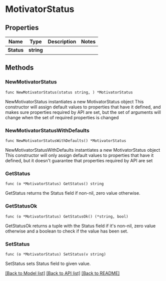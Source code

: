 # MotivatorStatus

## Properties

Name | Type | Description | Notes
------------ | ------------- | ------------- | -------------
**Status** | **string** |  | 

## Methods

### NewMotivatorStatus

`func NewMotivatorStatus(status string, ) *MotivatorStatus`

NewMotivatorStatus instantiates a new MotivatorStatus object
This constructor will assign default values to properties that have it defined,
and makes sure properties required by API are set, but the set of arguments
will change when the set of required properties is changed

### NewMotivatorStatusWithDefaults

`func NewMotivatorStatusWithDefaults() *MotivatorStatus`

NewMotivatorStatusWithDefaults instantiates a new MotivatorStatus object
This constructor will only assign default values to properties that have it defined,
but it doesn't guarantee that properties required by API are set

### GetStatus

`func (o *MotivatorStatus) GetStatus() string`

GetStatus returns the Status field if non-nil, zero value otherwise.

### GetStatusOk

`func (o *MotivatorStatus) GetStatusOk() (*string, bool)`

GetStatusOk returns a tuple with the Status field if it's non-nil, zero value otherwise
and a boolean to check if the value has been set.

### SetStatus

`func (o *MotivatorStatus) SetStatus(v string)`

SetStatus sets Status field to given value.



[[Back to Model list]](../README.md#documentation-for-models) [[Back to API list]](../README.md#documentation-for-api-endpoints) [[Back to README]](../README.md)


